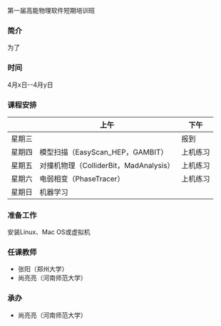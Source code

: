 第一届高能物理软件短期培训班

### 简介
为了

### 时间
4月x日--4月y日

### 课程安排

|       | 上午    | 下午     |
|-------|--------|---------|
| 星期三 |       | 报到 |
| 星期四 | 模型扫描（EasyScan_HEP，GAMBIT） | 上机练习 |
| 星期五 | 对撞机物理（ColliderBit，MadAnalysis） | 上机练习 |
| 星期六 | 电弱相变（PhaseTracer） | 上机练习 |
| 星期日 | 机器学习 |  |

### 准备工作
安装Linux、Mac OS或虚拟机


### 任课教师
- 张阳（郑州大学）
- 尚亮亮（河南师范大学）

### 承办
- 尚亮亮（河南师范大学）


